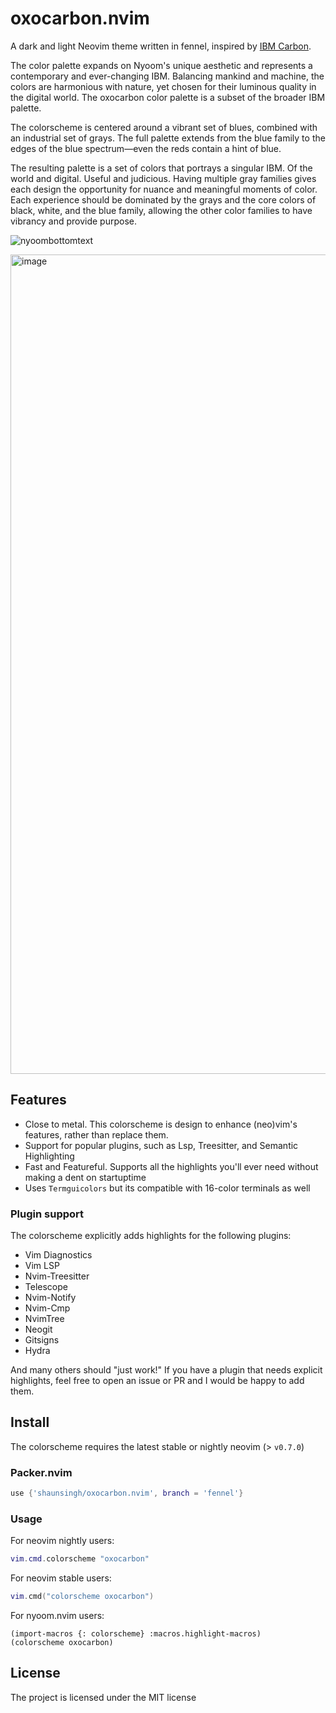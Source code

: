 # oxocarbon.nvim

A dark and light Neovim theme written in fennel, inspired by [IBM Carbon](https://carbondesignsystem.com/guidelines/color/overview/#themes).

The color palette expands on Nyoom's unique aesthetic and represents a contemporary and ever-changing IBM. Balancing mankind and machine, the colors are harmonious with nature, yet chosen for their luminous quality in the digital world. The oxocarbon color palette is a subset of the broader IBM palette. 

The colorscheme is centered around a vibrant set of blues, combined with an industrial set of grays. The full palette extends from the blue family to the edges of the blue spectrum—even the reds contain a hint of blue. 

The resulting palette is a set of colors that portrays a singular IBM. Of the world and digital. Useful and judicious. Having multiple gray families gives each design the opportunity for nuance and meaningful moments of color. Each experience should be dominated by the grays and the core colors of black, white, and the blue family, allowing the other color families to have vibrancy and provide purpose. 

![nyoombottomtext](https://user-images.githubusercontent.com/71196912/181908773-f7d7a700-d60d-47d2-a3db-3a2bbc6cd1aa.png)

<img width="1311" alt="image" src="https://user-images.githubusercontent.com/71196912/181996667-f1bf7ab0-eba2-4f80-b914-b5f48f51a03e.png">

## Features

- Close to metal. This colorscheme is design to enhance (neo)vim's features, rather than replace them.
- Support for popular plugins, such as Lsp, Treesitter, and Semantic Highlighting
- Fast and Featureful. Supports all the highlights you'll ever need without making a dent on startuptime
- Uses `Termguicolors` but its compatible with 16-color terminals as well

### Plugin support

The colorscheme explicitly adds highlights for the following plugins:
- Vim Diagnostics
- Vim LSP
- Nvim-Treesitter
- Telescope
- Nvim-Notify
- Nvim-Cmp
- NvimTree
- Neogit
- Gitsigns
- Hydra

And many others should "just work!" If you have a plugin that needs explicit highlights, feel free to open an issue or PR and I would be happy to add them.  

## Install

The colorscheme requires the latest stable or nightly neovim (> `v0.7.0`)

### Packer.nvim

```lua
use {'shaunsingh/oxocarbon.nvim', branch = 'fennel'}
```

### Usage 

For neovim nightly users:
```lua
vim.cmd.colorscheme "oxocarbon"
```

For neovim stable users:
```lua
vim.cmd("colorscheme oxocarbon")
```

For nyoom.nvim users:
```fennel
(import-macros {: colorscheme} :macros.highlight-macros)
(colorscheme oxocarbon)
```

## License 

The project is licensed under the MIT license
